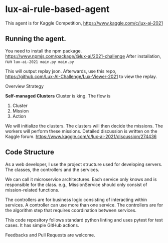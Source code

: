 # lux-ai-rule-based-agent

This agent is for Kaggle Competition, https://www.kaggle.com/c/lux-ai-2021

## Running the agent.
You need to install the npm package. https://www.npmjs.com/package/@lux-ai/2021-challenge
After installation, run `lux-ai-2021 main.py main.py`

This will output replay json. Afterwards, use this repo, https://github.com/Lux-AI-Challenge/Lux-Viewer-2021
to view the replay.

Overview Strategy

**Self-managed Clusters**
Cluster is king. The flow is

1. Cluster
2. Mission
3. Action

We will initialize the clusters.
The clusters will then decide the missions.
The workers will perform these missions.
Detailed discussion is written on the Kaggle forum.
https://www.kaggle.com/c/lux-ai-2021/discussion/274436

## Code Structure
As a web developer, I use the project structure used for developing servers.
The classes, the controllers and the services.

We can call it microservice architectures.
Each service only knows and is responsible for the class.
e.g., MissionService should only consist of mission-related functions.

The controllers are for business logic consisting of interacting within services.
A controller can use more than one service.
The controllers are for the algorithm step that requires coordination between services.

This code repository follows standard python linting and uses pytest for test cases.
It has simple GitHub actions.

Feedbacks and Pull Requests are welcome.
